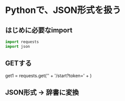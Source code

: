 # Pythonで、JSON形式を扱う

## はじめに必要なimport

```python
import requests
import json
```

## GETする
get1 = requests.get('<URL>' + '/start?token=' + <TOKEN>)

## JSON形式 -> 辞書に変換

